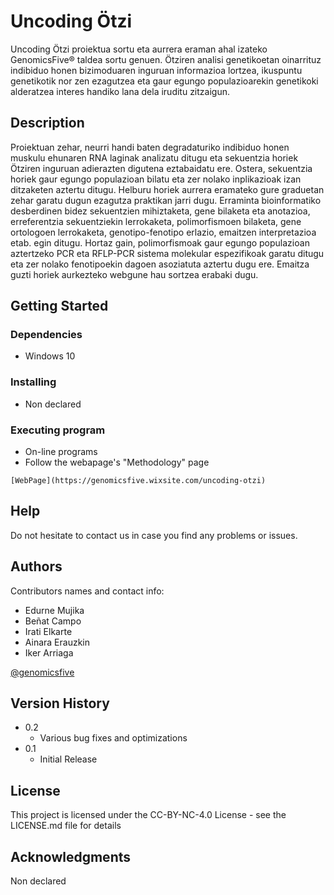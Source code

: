 # Uncoding Ötzi

Uncoding Ötzi proiektua sortu eta aurrera eraman ahal izateko GenomicsFive® taldea sortu genuen. Ötziren analisi genetikoetan oinarrituz indibiduo honen bizimoduaren inguruan informazioa lortzea, ikuspuntu genetikotik nor zen ezagutzea eta gaur egungo populazioarekin genetikoki alderatzea interes handiko lana dela iruditu zitzaigun.

## Description

Proiektuan zehar, neurri handi baten degradaturiko indibiduo honen muskulu ehunaren RNA laginak analizatu ditugu eta sekuentzia horiek Ötziren inguruan adierazten digutena eztabaidatu ere. Ostera, sekuentzia horiek gaur egungo populazioan bilatu eta zer nolako inplikazioak izan ditzaketen aztertu ditugu. 
Helburu horiek aurrera eramateko gure graduetan zehar garatu dugun ezagutza praktikan jarri dugu. Erraminta bioinformatiko desberdinen bidez sekuentzien mihiztaketa, gene bilaketa eta anotazioa, erreferentzia sekuentziekin lerrokaketa, polimorfismoen bilaketa, gene ortologoen lerrokaketa, genotipo-fenotipo erlazio, emaitzen interpretazioa etab. egin ditugu. Hortaz gain, polimorfismoak gaur egungo populazioan aztertzeko PCR eta RFLP-PCR sistema molekular espezifikoak garatu ditugu eta zer nolako fenotipoekin dagoen asoziatuta aztertu dugu ere. Emaitza guzti horiek aurkezteko webgune hau sortzea erabaki dugu.

## Getting Started

### Dependencies

* Windows 10

### Installing

* Non declared

### Executing program

* On-line programs
* Follow the webapage's "Methodology" page
```
[WebPage](https://genomicsfive.wixsite.com/uncoding-otzi)
```

## Help

Do not hesitate to contact us in case you find any problems or issues.

## Authors

Contributors names and contact info:

* Edurne Mujika
* Beñat Campo
* Irati Elkarte
* Ainara Erauzkin
* Iker Arriaga

[@genomicsfive](https://twitter.com/genomicsfive)


## Version History

* 0.2
    * Various bug fixes and optimizations
* 0.1
    * Initial Release

## License

This project is licensed under the CC-BY-NC-4.0 License - see the LICENSE.md file for details

## Acknowledgments

Non declared
